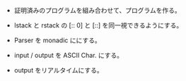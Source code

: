 
- 証明済みのプログラムを組み合わせて、プログラムを作る。

- lstack と rstack の [:: 0] と [::] を同一視できるようにする。

- Parser を monadic ににする。

- input / output を ASCII Char. にする。

- output をリアルタイムにする。

